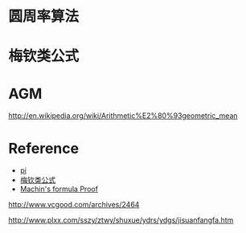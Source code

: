 # 圆周率算法

# 梅钦类公式

# AGM
http://en.wikipedia.org/wiki/Arithmetic%E2%80%93geometric_mean


# Reference
- [pi]
- [梅钦类公式]
- [Machin's formula Proof]

[梅钦类公式]: http://zh.wikipedia.org/wiki/%E6%A2%85%E6%AC%BD%E9%A1%9E%E5%85%AC%E5%BC%8F#equation_2
[Machin's formula Proof]: http://milan.milanovic.org/math/english/pi/machin.html
[pi]: http://bellard.org/pi/


http://www.vcgood.com/archives/2464

http://www.plxx.com/sszy/ztwy/shuxue/ydrs/ydgs/jisuanfangfa.htm

